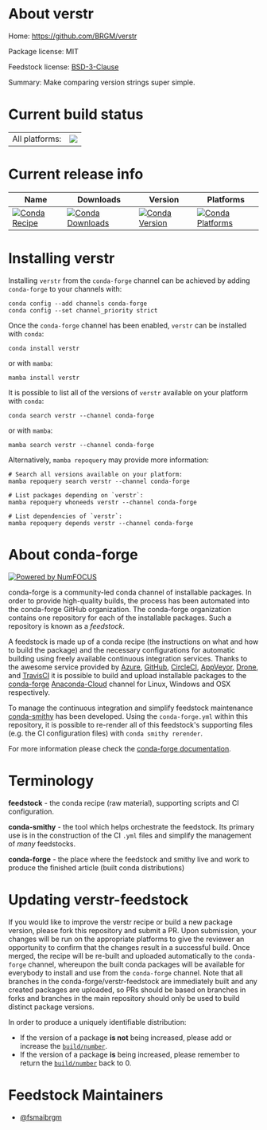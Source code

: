 About verstr
============

Home: https://github.com/BRGM/verstr

Package license: MIT

Feedstock license: [BSD-3-Clause](https://github.com/conda-forge/verstr-feedstock/blob/main/LICENSE.txt)

Summary: Make comparing version strings super simple.

Current build status
====================


<table><tr><td>All platforms:</td>
    <td>
      <a href="https://dev.azure.com/conda-forge/feedstock-builds/_build/latest?definitionId=16094&branchName=main">
        <img src="https://dev.azure.com/conda-forge/feedstock-builds/_apis/build/status/verstr-feedstock?branchName=main">
      </a>
    </td>
  </tr>
</table>

Current release info
====================

| Name | Downloads | Version | Platforms |
| --- | --- | --- | --- |
| [![Conda Recipe](https://img.shields.io/badge/recipe-verstr-green.svg)](https://anaconda.org/conda-forge/verstr) | [![Conda Downloads](https://img.shields.io/conda/dn/conda-forge/verstr.svg)](https://anaconda.org/conda-forge/verstr) | [![Conda Version](https://img.shields.io/conda/vn/conda-forge/verstr.svg)](https://anaconda.org/conda-forge/verstr) | [![Conda Platforms](https://img.shields.io/conda/pn/conda-forge/verstr.svg)](https://anaconda.org/conda-forge/verstr) |

Installing verstr
=================

Installing `verstr` from the `conda-forge` channel can be achieved by adding `conda-forge` to your channels with:

```
conda config --add channels conda-forge
conda config --set channel_priority strict
```

Once the `conda-forge` channel has been enabled, `verstr` can be installed with `conda`:

```
conda install verstr
```

or with `mamba`:

```
mamba install verstr
```

It is possible to list all of the versions of `verstr` available on your platform with `conda`:

```
conda search verstr --channel conda-forge
```

or with `mamba`:

```
mamba search verstr --channel conda-forge
```

Alternatively, `mamba repoquery` may provide more information:

```
# Search all versions available on your platform:
mamba repoquery search verstr --channel conda-forge

# List packages depending on `verstr`:
mamba repoquery whoneeds verstr --channel conda-forge

# List dependencies of `verstr`:
mamba repoquery depends verstr --channel conda-forge
```


About conda-forge
=================

[![Powered by
NumFOCUS](https://img.shields.io/badge/powered%20by-NumFOCUS-orange.svg?style=flat&colorA=E1523D&colorB=007D8A)](https://numfocus.org)

conda-forge is a community-led conda channel of installable packages.
In order to provide high-quality builds, the process has been automated into the
conda-forge GitHub organization. The conda-forge organization contains one repository
for each of the installable packages. Such a repository is known as a *feedstock*.

A feedstock is made up of a conda recipe (the instructions on what and how to build
the package) and the necessary configurations for automatic building using freely
available continuous integration services. Thanks to the awesome service provided by
[Azure](https://azure.microsoft.com/en-us/services/devops/), [GitHub](https://github.com/),
[CircleCI](https://circleci.com/), [AppVeyor](https://www.appveyor.com/),
[Drone](https://cloud.drone.io/welcome), and [TravisCI](https://travis-ci.com/)
it is possible to build and upload installable packages to the
[conda-forge](https://anaconda.org/conda-forge) [Anaconda-Cloud](https://anaconda.org/)
channel for Linux, Windows and OSX respectively.

To manage the continuous integration and simplify feedstock maintenance
[conda-smithy](https://github.com/conda-forge/conda-smithy) has been developed.
Using the ``conda-forge.yml`` within this repository, it is possible to re-render all of
this feedstock's supporting files (e.g. the CI configuration files) with ``conda smithy rerender``.

For more information please check the [conda-forge documentation](https://conda-forge.org/docs/).

Terminology
===========

**feedstock** - the conda recipe (raw material), supporting scripts and CI configuration.

**conda-smithy** - the tool which helps orchestrate the feedstock.
                   Its primary use is in the construction of the CI ``.yml`` files
                   and simplify the management of *many* feedstocks.

**conda-forge** - the place where the feedstock and smithy live and work to
                  produce the finished article (built conda distributions)


Updating verstr-feedstock
=========================

If you would like to improve the verstr recipe or build a new
package version, please fork this repository and submit a PR. Upon submission,
your changes will be run on the appropriate platforms to give the reviewer an
opportunity to confirm that the changes result in a successful build. Once
merged, the recipe will be re-built and uploaded automatically to the
`conda-forge` channel, whereupon the built conda packages will be available for
everybody to install and use from the `conda-forge` channel.
Note that all branches in the conda-forge/verstr-feedstock are
immediately built and any created packages are uploaded, so PRs should be based
on branches in forks and branches in the main repository should only be used to
build distinct package versions.

In order to produce a uniquely identifiable distribution:
 * If the version of a package **is not** being increased, please add or increase
   the [``build/number``](https://docs.conda.io/projects/conda-build/en/latest/resources/define-metadata.html#build-number-and-string).
 * If the version of a package **is** being increased, please remember to return
   the [``build/number``](https://docs.conda.io/projects/conda-build/en/latest/resources/define-metadata.html#build-number-and-string)
   back to 0.

Feedstock Maintainers
=====================

* [@fsmaibrgm](https://github.com/fsmaibrgm/)

